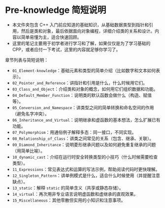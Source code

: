 # Pre-knowledge 简短说明

- 本文件夹包含 C++ 入门前应知道的基础知识，从基础数据类型到指针和引用，然后是类和对象，最后依据面向对象编程，详细介绍类的关系和设计。内容以简单易懂为主，适合快速回顾。
- 这里的笔记主要用于初学者进行学习和了解，如果仅仅是为了学习基础的CPP，或者应付一下考试，这里的内容就足够你学习了。

章节列表与简短说明：

- `01_Element-knowledge`：基础元素和类型的简单介绍（比如数字和文本如何表示）。
- `02_Pointer_and_Reference`：讲指针和引用是什么，什么时候用它们。
- `03_Class_and_Object`：介绍类和对象的概念，如何用它们组织数据和功能。
- `04_Default_Member_Function`：说明类的默认函数会做什么（构造、赋值等）。
- `05_Conversion_and_Namespace`：讲类型之间的简单转换和命名空间的作用（避免名字冲突）。
- `06_Inheritance_and_Virtual`：说明继承和虚函数的基本想法，怎么扩展已有功能。
- `07_Polymorphism`：用通俗例子解释多态：同一接口，不同实现。
- `08_Relationship_of_Class`：讲类之间常见的关系（包含、继承、关联）。
- `09_Diamond_Inheritance`：说明菱形继承问题以及如何避免重复继承的问题（用简单比喻）。
- `10_dynamic_cast`：介绍在运行时安全转换类型的小技巧（什么时候需要检查类型）。
- `11_Expressions`：常见表达式和运算的写法示例，帮助阅读代码时更快理解。
- `12_Singleton_Pattern`：讲单例模式是什么，适合什么时候使用（并提醒注意缺点）。
- `13_static`：解释 `static` 的简单含义（共享或静态存储）。
- `14_virtual`：再次用非专业语言说明虚函数和虚继承的直观效果。
- `15_Miscellaneous`：其他零散但实用的小知识和注意事项。


